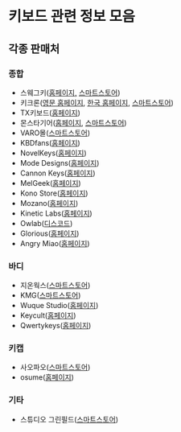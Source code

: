 # 키보드 관련 정보 모음

## 각종 판매처

### 종합

- 스웨그키([홈페이지,](https://swagkey.kr/) [스마트스토어](https://smartstore.naver.com/swagkey))
- 키크론([영문 홈페이지](https://www.keychron.com/), [한국 홈페이지](https://keychron.kr/), [스마트스토어](https://brand.naver.com/keychron))
- TX키보드([홈페이지](https://txkeyboard.com/))
- 몬스타기어([홈페이지](https://www.monstargear.co.kr/), [스마트스토어](https://smartstore.naver.com/monstarkorea))
- VARO몰([스마트스토어](https://smartstore.naver.com/varomall))
- KBDfans([홈페이지](https://kbdfans.com/))
- NovelKeys([홈페이지](https://novelkeys.com/))
- Mode Designs([홈페이지](https://modedesigns.com/))
- Cannon Keys([홈페이지](https://cannonkeys.com/))
- MelGeek([홈페이지](https://www.melgeek.com/))
- Kono Store([홈페이지](https://kono.store/))
- Mozano([홈페이지](https://www.mozanox.com/))
- Kinetic Labs([홈페이지](https://kineticlabs.store/))
- Owlab([디스코드](https://discord.gg/Owlab))
- Glorious([홈페이지](https://www.pcgamingrace.com/))
- Angry Miao([홈페이지](https://www.angrymiao.com/))

### 바디

- 지온웍스([스마트스토어](https://smartstore.naver.com/geonlab))
- KMG([스마트스토어](https://smartstore.naver.com/happykmg))
- Wuque Studio([홈페이지](https://shop.wuquestudio.com/))
- Keycult([홈페이지](https://keycult.com/))
- Qwertykeys([홈페이지](https://qwertykeys.com/))

### 키캡

- 사오파오([스마트스토어](https://smartstore.naver.com/saopao))
- osume([홈페이지](https://www.osumekeys.com/))

### 기타

- 스튜디오 그린필드([스마트스토어](https://smartstore.naver.com/greenfield_))
